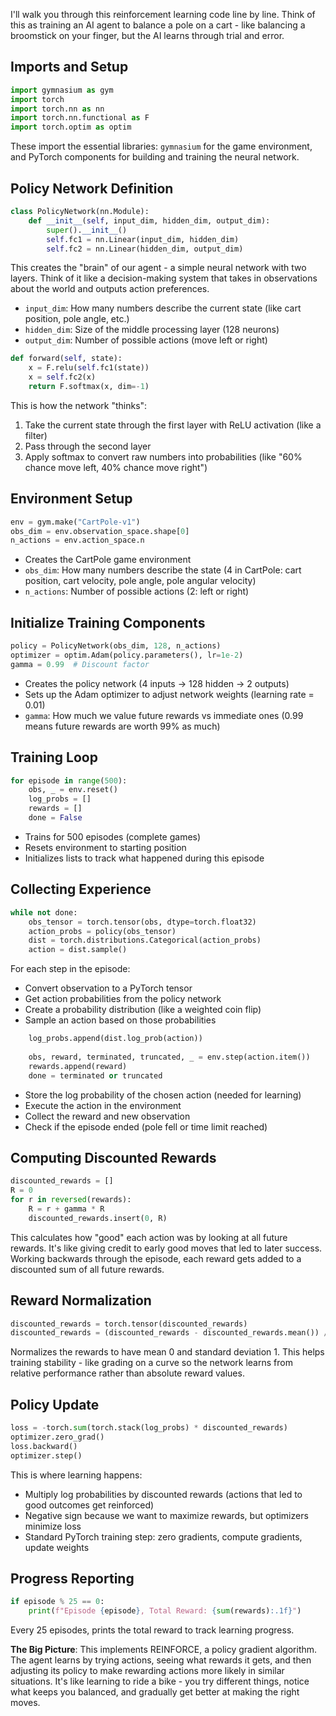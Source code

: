 I'll walk you through this reinforcement learning code line by line. Think of this as training an AI agent to balance a pole on a cart - like balancing a broomstick on your finger, but the AI learns through trial and error.

## Imports and Setup
```python
import gymnasium as gym
import torch
import torch.nn as nn
import torch.nn.functional as F
import torch.optim as optim
```
These import the essential libraries: `gymnasium` for the game environment, and PyTorch components for building and training the neural network.

## Policy Network Definition
```python
class PolicyNetwork(nn.Module):
    def __init__(self, input_dim, hidden_dim, output_dim):
        super().__init__()
        self.fc1 = nn.Linear(input_dim, hidden_dim)
        self.fc2 = nn.Linear(hidden_dim, output_dim)
```
This creates the "brain" of our agent - a simple neural network with two layers. Think of it like a decision-making system that takes in observations about the world and outputs action preferences.

- `input_dim`: How many numbers describe the current state (like cart position, pole angle, etc.)
- `hidden_dim`: Size of the middle processing layer (128 neurons)  
- `output_dim`: Number of possible actions (move left or right)

```python
def forward(self, state):
    x = F.relu(self.fc1(state))
    x = self.fc2(x)
    return F.softmax(x, dim=-1)
```
This is how the network "thinks":
1. Take the current state through the first layer with ReLU activation (like a filter)
2. Pass through the second layer
3. Apply softmax to convert raw numbers into probabilities (like "60% chance move left, 40% chance move right")

## Environment Setup
```python
env = gym.make("CartPole-v1")
obs_dim = env.observation_space.shape[0]
n_actions = env.action_space.n
```
- Creates the CartPole game environment
- `obs_dim`: How many numbers describe the state (4 in CartPole: cart position, cart velocity, pole angle, pole angular velocity)
- `n_actions`: Number of possible actions (2: left or right)

## Initialize Training Components
```python
policy = PolicyNetwork(obs_dim, 128, n_actions)
optimizer = optim.Adam(policy.parameters(), lr=1e-2)
gamma = 0.99  # Discount factor
```
- Creates the policy network (4 inputs → 128 hidden → 2 outputs)
- Sets up the Adam optimizer to adjust network weights (learning rate = 0.01)
- `gamma`: How much we value future rewards vs immediate ones (0.99 means future rewards are worth 99% as much)

## Training Loop
```python
for episode in range(500):
    obs, _ = env.reset()
    log_probs = []
    rewards = []
    done = False
```
- Trains for 500 episodes (complete games)
- Resets environment to starting position
- Initializes lists to track what happened during this episode

## Collecting Experience
```python
while not done:
    obs_tensor = torch.tensor(obs, dtype=torch.float32)
    action_probs = policy(obs_tensor)
    dist = torch.distributions.Categorical(action_probs)
    action = dist.sample()
```
For each step in the episode:
- Convert observation to a PyTorch tensor
- Get action probabilities from the policy network
- Create a probability distribution (like a weighted coin flip)
- Sample an action based on those probabilities

```python
    log_probs.append(dist.log_prob(action))
    
    obs, reward, terminated, truncated, _ = env.step(action.item())
    rewards.append(reward)
    done = terminated or truncated
```
- Store the log probability of the chosen action (needed for learning)
- Execute the action in the environment
- Collect the reward and new observation
- Check if the episode ended (pole fell or time limit reached)

## Computing Discounted Rewards
```python
discounted_rewards = []
R = 0
for r in reversed(rewards):
    R = r + gamma * R
    discounted_rewards.insert(0, R)
```
This calculates how "good" each action was by looking at all future rewards. It's like giving credit to early good moves that led to later success. Working backwards through the episode, each reward gets added to a discounted sum of all future rewards.

## Reward Normalization
```python
discounted_rewards = torch.tensor(discounted_rewards)
discounted_rewards = (discounted_rewards - discounted_rewards.mean()) / (discounted_rewards.std() + 1e-8)
```
Normalizes the rewards to have mean 0 and standard deviation 1. This helps training stability - like grading on a curve so the network learns from relative performance rather than absolute reward values.

## Policy Update
```python
loss = -torch.sum(torch.stack(log_probs) * discounted_rewards)
optimizer.zero_grad()
loss.backward()
optimizer.step()
```
This is where learning happens:
- Multiply log probabilities by discounted rewards (actions that led to good outcomes get reinforced)
- Negative sign because we want to maximize rewards, but optimizers minimize loss
- Standard PyTorch training step: zero gradients, compute gradients, update weights

## Progress Reporting
```python
if episode % 25 == 0:
    print(f"Episode {episode}, Total Reward: {sum(rewards):.1f}")
```
Every 25 episodes, prints the total reward to track learning progress.

**The Big Picture**: This implements REINFORCE, a policy gradient algorithm. The agent learns by trying actions, seeing what rewards it gets, and then adjusting its policy to make rewarding actions more likely in similar situations. It's like learning to ride a bike - you try different things, notice what keeps you balanced, and gradually get better at making the right moves.

